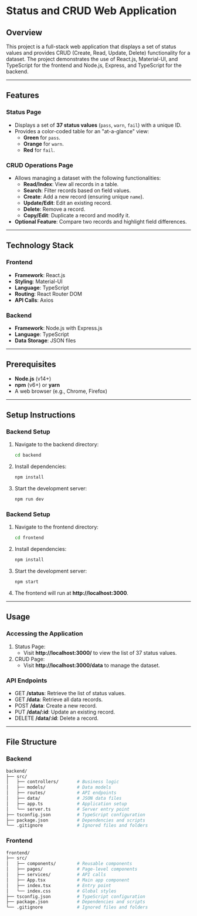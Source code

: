 # Status and CRUD Web Application

## Overview

This project is a full-stack web application that displays a set of status values and provides CRUD (Create, Read, Update, Delete) functionality for a dataset. The project demonstrates the use of React.js, Material-UI, and TypeScript for the frontend and Node.js, Express, and TypeScript for the backend.

---

## Features

### Status Page

- Displays a set of **37 status values** (`pass`, `warn`, `fail`) with a unique ID.
- Provides a color-coded table for an "at-a-glance" view:
  - **Green** for `pass`.
  - **Orange** for `warn`.
  - **Red** for `fail`.

### CRUD Operations Page

- Allows managing a dataset with the following functionalities:
  - **Read/Index**: View all records in a table.
  - **Search**: Filter records based on field values.
  - **Create**: Add a new record (ensuring unique `name`).
  - **Update/Edit**: Edit an existing record.
  - **Delete**: Remove a record.
  - **Copy/Edit**: Duplicate a record and modify it.
- **Optional Feature**: Compare two records and highlight field differences.

---

## Technology Stack

### Frontend

- **Framework**: React.js
- **Styling**: Material-UI
- **Language**: TypeScript
- **Routing**: React Router DOM
- **API Calls**: Axios

### Backend

- **Framework**: Node.js with Express.js
- **Language**: TypeScript
- **Data Storage**: JSON files

---

## Prerequisites

- **Node.js** (v14+)
- **npm** (v6+) or **yarn**
- A web browser (e.g., Chrome, Firefox)

---

## Setup Instructions

### Backend Setup

1. Navigate to the backend directory:
   ```bash
   cd backend
   ```
2. Install dependencies:
   ```bash
   npm install
   ```
3. Start the development server:
   ```bash
   npm run dev
   ```

### Backend Setup

1. Navigate to the frontend directory:
   ```bash
   cd frontend
   ```
2. Install dependencies:
   ```bash
   npm install
   ```
3. Start the development server:
   ```bash
   npm start
   ```
4. The frontend will run at **http://localhost:3000**.

---

## Usage

### Accessing the Application

1. Status Page:
   - Visit **http://localhost:3000/** to view the list of 37 status values.
2. CRUD Page:
   - Visit **http://localhost:3000/data** to manage the dataset.

### API Endpoints

- GET **/status**: Retrieve the list of status values.
- GET **/data**: Retrieve all data records.
- POST **/data**: Create a new record.
- PUT **/data/:id**: Update an existing record.
- DELETE **/data/:id**: Delete a record.

---

## File Structure

### Backend

```bash
backend/
├── src/
│   ├── controllers/       # Business logic
│   ├── models/            # Data models
│   ├── routes/            # API endpoints
│   ├── data/              # JSON data files
│   ├── app.ts             # Application setup
│   └── server.ts          # Server entry point
├── tsconfig.json          # TypeScript configuration
├── package.json           # Dependencies and scripts
└── .gitignore             # Ignored files and folders
```

### Frontend

```bash
frontend/
├── src/
│   ├── components/        # Reusable components
│   ├── pages/             # Page-level components
│   ├── services/          # API calls
│   ├── App.tsx            # Main app component
│   ├── index.tsx          # Entry point
│   └── index.css          # Global styles
├── tsconfig.json          # TypeScript configuration
├── package.json           # Dependencies and scripts
└── .gitignore             # Ignored files and folders
```
